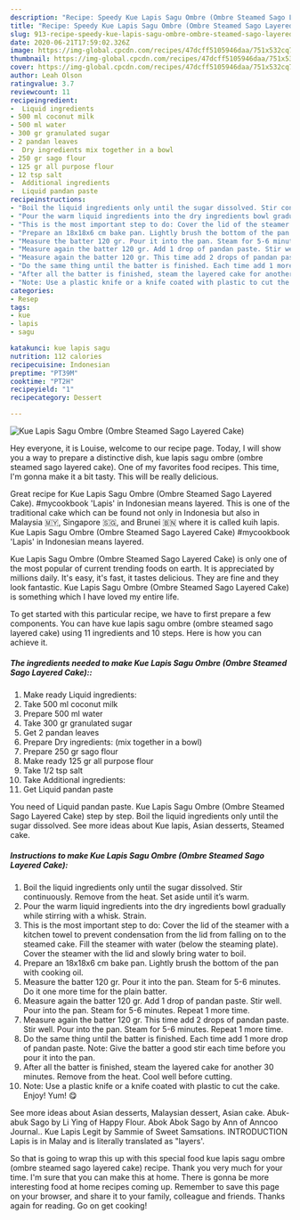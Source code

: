 ```yaml
---
description: "Recipe: Speedy Kue Lapis Sagu Ombre (Ombre Steamed Sago Layered Cake)"
title: "Recipe: Speedy Kue Lapis Sagu Ombre (Ombre Steamed Sago Layered Cake)"
slug: 913-recipe-speedy-kue-lapis-sagu-ombre-ombre-steamed-sago-layered-cake
date: 2020-06-21T17:59:02.326Z
image: https://img-global.cpcdn.com/recipes/47dcff5105946daa/751x532cq70/kue-lapis-sagu-ombre-ombre-steamed-sago-layered-cake-recipe-main-photo.jpg
thumbnail: https://img-global.cpcdn.com/recipes/47dcff5105946daa/751x532cq70/kue-lapis-sagu-ombre-ombre-steamed-sago-layered-cake-recipe-main-photo.jpg
cover: https://img-global.cpcdn.com/recipes/47dcff5105946daa/751x532cq70/kue-lapis-sagu-ombre-ombre-steamed-sago-layered-cake-recipe-main-photo.jpg
author: Leah Olson
ratingvalue: 3.7
reviewcount: 11
recipeingredient:
-  Liquid ingredients
- 500 ml coconut milk
- 500 ml water
- 300 gr granulated sugar
- 2 pandan leaves
-  Dry ingredients mix together in a bowl
- 250 gr sago flour
- 125 gr all purpose flour
- 12 tsp salt
-  Additional ingredients
-  Liquid pandan paste
recipeinstructions:
- "Boil the liquid ingredients only until the sugar dissolved. Stir continuously. Remove from the heat. Set aside until it’s warm."
- "Pour the warm liquid ingredients into the dry ingredients bowl gradually while stirring with a whisk. Strain."
- "This is the most important step to do: Cover the lid of the steamer with a kitchen towel to prevent condensation from the lid from falling on to the steamed cake. Fill the steamer with water (below the steaming plate). Cover the steamer with the lid and slowly bring water to boil."
- "Prepare an 18x18x6 cm bake pan. Lightly brush the bottom of the pan with cooking oil."
- "Measure the batter 120 gr. Pour it into the pan. Steam for 5-6 minutes. Do it one more time for the plain batter."
- "Measure again the batter 120 gr. Add 1 drop of pandan paste. Stir well. Pour into the pan. Steam for 5-6 minutes. Repeat 1 more time."
- "Measure again the batter 120 gr. This time add 2 drops of pandan paste. Stir well. Pour into the pan. Steam for 5-6 minutes. Repeat 1 more time."
- "Do the same thing until the batter is finished. Each time add 1 more drop of pandan paste. Note: Give the batter a good stir each time before you pour it into the pan."
- "After all the batter is finished, steam the layered cake for another 30 minutes. Remove from the heat. Cool well before cutting."
- "Note: Use a plastic knife or a knife coated with plastic to cut the cake. Enjoy! Yum! 😋"
categories:
- Resep
tags:
- kue
- lapis
- sagu

katakunci: kue lapis sagu
nutrition: 112 calories
recipecuisine: Indonesian
preptime: "PT39M"
cooktime: "PT2H"
recipeyield: "1"
recipecategory: Dessert

---
```



![Kue Lapis Sagu Ombre (Ombre Steamed Sago Layered Cake)](https://img-global.cpcdn.com/recipes/47dcff5105946daa/751x532cq70/kue-lapis-sagu-ombre-ombre-steamed-sago-layered-cake-recipe-main-photo.jpg)

Hey everyone, it is Louise, welcome to our recipe page. Today, I will show you a way to prepare a distinctive dish, kue lapis sagu ombre (ombre steamed sago layered cake). One of my favorites food recipes. This time, I'm gonna make it a bit tasty. This will be really delicious.

Great recipe for Kue Lapis Sagu Ombre (Ombre Steamed Sago Layered Cake). #mycookbook &#39;Lapis&#39; in Indonesian means layered. This is one of the traditional cake which can be found not only in Indonesia but also in Malaysia 🇲🇾, Singapore 🇸🇬, and Brunei 🇧🇳 where it is called kuih lapis. Kue Lapis Sagu Ombre (Ombre Steamed Sago Layered Cake) #mycookbook &#39;Lapis&#39; in Indonesian means layered.

Kue Lapis Sagu Ombre (Ombre Steamed Sago Layered Cake) is only one of the most popular of current trending foods on earth. It is appreciated by millions daily. It's easy, it's fast, it tastes delicious. They are fine and they look fantastic. Kue Lapis Sagu Ombre (Ombre Steamed Sago Layered Cake) is something which I have loved my entire life.


To get started with this particular recipe, we have to first prepare a few components. You can have kue lapis sagu ombre (ombre steamed sago layered cake) using 11 ingredients and 10 steps. Here is how you can achieve it.

##### The ingredients needed to make Kue Lapis Sagu Ombre (Ombre Steamed Sago Layered Cake)::

1. Make ready  Liquid ingredients:
1. Take 500 ml coconut milk
1. Prepare 500 ml water
1. Take 300 gr granulated sugar
1. Get 2 pandan leaves
1. Prepare  Dry ingredients: (mix together in a bowl)
1. Prepare 250 gr sago flour
1. Make ready 125 gr all purpose flour
1. Take 1/2 tsp salt
1. Take  Additional ingredients:
1. Get  Liquid pandan paste


You need of Liquid pandan paste. Kue Lapis Sagu Ombre (Ombre Steamed Sago Layered Cake) step by step. Boil the liquid ingredients only until the sugar dissolved. See more ideas about Kue lapis, Asian desserts, Steamed cake. 

##### Instructions to make Kue Lapis Sagu Ombre (Ombre Steamed Sago Layered Cake):

1. Boil the liquid ingredients only until the sugar dissolved. Stir continuously. Remove from the heat. Set aside until it’s warm.
1. Pour the warm liquid ingredients into the dry ingredients bowl gradually while stirring with a whisk. Strain.
1. This is the most important step to do: Cover the lid of the steamer with a kitchen towel to prevent condensation from the lid from falling on to the steamed cake. Fill the steamer with water (below the steaming plate). Cover the steamer with the lid and slowly bring water to boil.
1. Prepare an 18x18x6 cm bake pan. Lightly brush the bottom of the pan with cooking oil.
1. Measure the batter 120 gr. Pour it into the pan. Steam for 5-6 minutes. Do it one more time for the plain batter.
1. Measure again the batter 120 gr. Add 1 drop of pandan paste. Stir well. Pour into the pan. Steam for 5-6 minutes. Repeat 1 more time.
1. Measure again the batter 120 gr. This time add 2 drops of pandan paste. Stir well. Pour into the pan. Steam for 5-6 minutes. Repeat 1 more time.
1. Do the same thing until the batter is finished. Each time add 1 more drop of pandan paste.
Note: Give the batter a good stir each time before you pour it into the pan.
1. After all the batter is finished, steam the layered cake for another 30 minutes. Remove from the heat. Cool well before cutting.
1. Note:
Use a plastic knife or a knife coated with plastic to cut the cake.
Enjoy! Yum! 😋


See more ideas about Asian desserts, Malaysian dessert, Asian cake. Abuk-abuk Sago by Li Ying of Happy Flour. Abok Abok Sago by Ann of Anncoo Journal.. Kue Lapis Legit by Sammie of Sweet Samsations. INTRODUCTION Lapis is in Malay and is literally translated as &#34;layers&#39;. 

So that is going to wrap this up with this special food kue lapis sagu ombre (ombre steamed sago layered cake) recipe. Thank you very much for your time. I'm sure that you can make this at home. There is gonna be more interesting food at home recipes coming up. Remember to save this page on your browser, and share it to your family, colleague and friends. Thanks again for reading. Go on get cooking!
